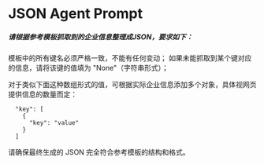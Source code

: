 # JSON Agent Prompt

##### 请根据参考模板抓取到的企业信息整理成JSON，要求如下：

模板中的所有键名必须严格一致，不能有任何变动；
如果未能抓取到某个键对应的信息，请将该键的值填为 "None"（字符串形式）；

对于类似下面这种数组形式的值，可根据实际企业信息添加多个对象，具体视网页提供信息的数量而定：
```
  "key": [
    {
      "key": "value"
    }
  ]
```
请确保最终生成的 JSON 完全符合参考模板的结构和格式。